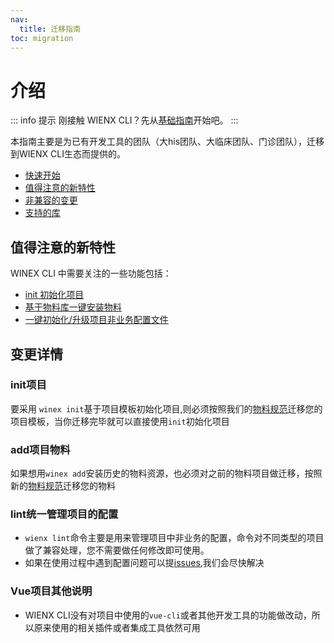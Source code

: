 ```yaml
---
nav:
  title: 迁移指南
toc: migration
---
```



# 介绍

::: info 提示
刚接触 WIENX CLI？先从[基础指南](/guide/)开始吧。
:::

本指南主要是为已有开发工具的团队（大his团队、大临床团队、门诊团队），迁移到WIENX CLI生态而提供的。


- [快速开始](/guide/install.html)
- [值得注意的新特性](#值得注意的新特性)
- [非兼容的变更](#非兼容的变更)
- [支持的库](#官方支持的库)



## 值得注意的新特性

WINEX CLI 中需要关注的一些功能包括：

- [init 初始化项目](/guide/init.html)
- [基于物料库一键安装物料](/guide/add.html)
- [一键初始化/升级项目非业务配置文件](/guide/lint.html)

## 变更详情

### init项目

要采用 `winex init`基于项目模板初始化项目,则必须按照我们的[物料规范](https://cool-fe.github.io/winex-material-doc/guides/material-scaffold.html)迁移您的项目模板，当你迁移完毕就可以直接使用`init`初始化项目

### add项目物料

如果想用`winex add`安装历史的物料资源，也必须对之前的物料项目做迁移，按照新的[物料规范](https://cool-fe.github.io/winex-material-doc/guides/material-scaffold.html)迁移您的物料

### lint统一管理项目的配置
- `wienx lint`命令主要是用来管理项目中非业务的配置，命令对不同类型的项目做了兼容处理，您不需要做任何修改即可使用。
- 如果在使用过程中遇到配置问题可以提[issues](https://github.com/cool-fe/winex-cli/issues),我们会尽快解决

### Vue项目其他说明

- WIENX CLI没有对项目中使用的`vue-cli`或者其他开发工具的功能做改动，所以原来使用的相关插件或者集成工具依然可用